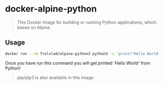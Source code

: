 # docker-alpine-python

> This Docker Image for building or running Python  applications, which basee on Alpine.

## Usage

```bash
docker run --rm frolvlad/alpine-python3 python3 -c 'print("Hello World")'
```

Once you have run this command you will get printed 'Hello World' from Python!

> pip/pip3 is also available in this image.